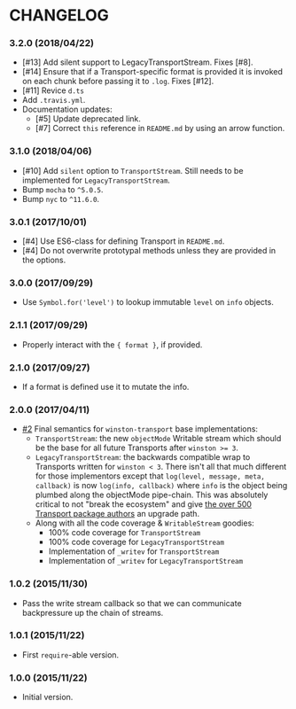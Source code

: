 # CHANGELOG

### 3.2.0 (2018/04/22)

- [#13] Add silent support to LegacyTransportStream. Fixes [#8].
- [#14] Ensure that if a Transport-specific format is provided it is invoked on each chunk before passing it to `.log`. Fixes [#12]. 
- [#11] Revice `d.ts`
- Add `.travis.yml`.
- Documentation updates:
  - [#5] Update deprecated link.
  - [#7] Correct `this` reference in `README.md` by using an arrow function.

### 3.1.0 (2018/04/06)

- [#10] Add `silent` option to `TransportStream`. Still needs to be implemented
  for `LegacyTransportStream`.
- Bump `mocha` to `^5.0.5`.
- Bump `nyc` to `^11.6.0`.

### 3.0.1 (2017/10/01)

- [#4] Use ES6-class for defining Transport in `README.md`.
- [#4] Do not overwrite prototypal methods unless they are provided in the options.

### 3.0.0 (2017/09/29)

- Use `Symbol.for('level')` to lookup immutable `level` on `info` objects.

### 2.1.1 (2017/09/29)

- Properly interact with the `{ format }`, if provided.

### 2.1.0 (2017/09/27)

- If a format is defined use it to mutate the info.

### 2.0.0 (2017/04/11)

- [#2] Final semantics for `winston-transport` base implementations:
  - `TransportStream`: the new `objectMode` Writable stream which should be the base for all future Transports after `winston >= 3`.
  - `LegacyTransportStream`: the backwards compatible wrap to Transports written for `winston < 3`. There isn't all that much different for those implementors except that `log(level, message, meta, callback)` is now `log(info, callback)` where `info` is the object being plumbed along the objectMode pipe-chain. This was absolutely critical to not "break the ecosystem" and give [the over 500 Transport package authors](https://www.npmjs.com/search?q=winston) an upgrade path.
  - Along with all the code coverage & `WritableStream` goodies:
    - 100% code coverage for `TransportStream`
    - 100% code coverage for `LegacyTransportStream`
    - Implementation of `_writev` for  `TransportStream`
    - Implementation of `_writev` for  `LegacyTransportStream`

### 1.0.2 (2015/11/30)

- Pass the write stream callback so that we can communicate backpressure up the chain of streams.

### 1.0.1 (2015/11/22)

- First `require`-able version.

### 1.0.0 (2015/11/22)

- Initial version.

[#2]: https://github.com/winstonjs/winston-transport/pull/2
